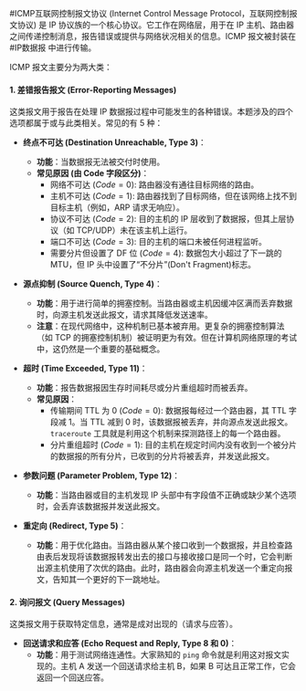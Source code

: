 #ICMP互联网控制报文协议 (Internet Control Message Protocol，互联网控制报文协议) 是 IP 协议族的一个核心协议。它工作在网络层，用于在 IP 主机、路由器之间传递控制消息，报告错误或提供与网络状况相关的信息。ICMP 报文被封装在 #IP数据报 中进行传输。

ICMP 报文主要分为两大类：

#### 1. 差错报告报文 (Error-Reporting Messages)

这类报文用于报告在处理 IP 数据报过程中可能发生的各种错误。本题涉及的四个选项都属于或与此类相关。常见的有 5 种：

*   **终点不可达 (Destination Unreachable, Type 3)**：
    *   **功能**：当数据报无法被交付时使用。
    *   **常见原因 (由 Code 字段区分)**：
        *   网络不可达 ($Code=0$): 路由器没有通往目标网络的路由。
        *   主机不可达 ($Code=1$): 路由器找到了目标网络，但在该网络上找不到目标主机（例如，ARP 请求无响应）。
        *   协议不可达 ($Code=2$): 目的主机的 IP 层收到了数据报，但其上层协议（如 TCP/UDP）未在该主机上运行。
        *   端口不可达 ($Code=3$): 目的主机的端口未被任何进程监听。
        *   需要分片但设置了 DF 位 ($Code=4$): 数据包大小超过了下一跳的 MTU，但 IP 头中设置了“不分片”(Don't Fragment)标志。

*   **源点抑制 (Source Quench, Type 4)**：
    *   **功能**：用于进行简单的拥塞控制。当路由器或主机因缓冲区满而丢弃数据时，向源主机发送此报文，请求其降低发送速率。
    *   **注意**：在现代网络中，这种机制已基本被弃用。更复杂的拥塞控制算法（如 TCP 的拥塞控制机制）被证明更为有效。但在计算机网络原理的考试中，这仍然是一个重要的基础概念。

*   **超时 (Time Exceeded, Type 11)**：
    *   **功能**：报告数据报因生存时间耗尽或分片重组超时而被丢弃。
    *   **常见原因**：
        *   传输期间 TTL 为 0 ($Code=0$): 数据报每经过一个路由器，其 TTL 字段减 1。当 TTL 减到 0 时，该数据报被丢弃，并向源点发送此报文。`traceroute` 工具就是利用这个机制来探测路径上的每一个路由器。
        *   分片重组超时 ($Code=1$): 目的主机在规定时间内没有收到一个被分片的数据报的所有分片，已收到的分片将被丢弃，并发送此报文。

*   **参数问题 (Parameter Problem, Type 12)**：
    *   **功能**：当路由器或目的主机发现 IP 头部中有字段值不正确或缺少某个选项时，会丢弃该数据报并发送此报文。

*   **重定向 (Redirect, Type 5)**：
    *   **功能**：用于优化路由。当路由器从某个接口收到一个数据报，并且检查路由表后发现将该数据报转发出去的接口与接收接口是同一个时，它会判断出源主机使用了次优的路由。此时，路由器会向源主机发送一个重定向报文，告知其一个更好的下一跳地址。

#### 2. 询问报文 (Query Messages)

这类报文用于获取特定信息，通常是成对出现的（请求与应答）。

*   **回送请求和应答 (Echo Request and Reply, Type 8 和 0)**：
    *   **功能**：用于测试网络连通性。大家熟知的 `ping` 命令就是利用这对报文实现的。主机 A 发送一个回送请求给主机 B，如果 B 可达且正常工作，它会返回一个回送应答。
